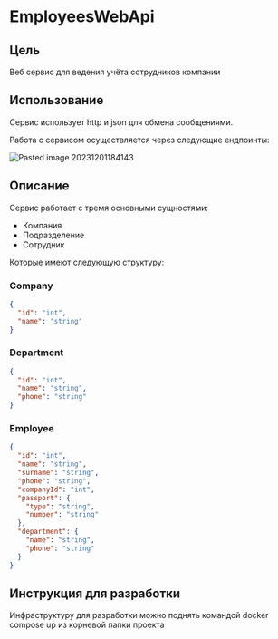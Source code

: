 # EmployeesWebApi

## Цель
Веб сервис для ведения учёта сотрудников компании

## Использование

Сервис использует http и json для обмена сообщениями.

Работа с сервисом осуществляется через следующие ендпоинты:

![Pasted image 20231201184143](https://github.com/michaelenoroexe/EmployeesWebApi/assets/86874761/3040abe6-554a-4177-98c3-dc477478568b)

## Описание 

Сервис работает с тремя основными сущностями:
- Компания 
- Подразделение
- Сотрудник

Которые имеют следующую структуру:

### Company
``` json
{
  "id": "int",
  "name": "string"
}
```

### Department
``` json
{
  "id": "int",
  "name": "string",
  "phone": "string"
}
```

### Employee
``` json
{
  "id": "int",
  "name": "string",
  "surname": "string",
  "phone": "string",
  "companyId": "int",
  "passport": { 
    "type": "string",
    "number": "string" 
  }, 
  "department": { 
    "name": "string",
    "phone": "string" 
  }
}
```

## Инструкция для разработки

Инфраструктуру для разработки можно поднять командой docker compose up из корневой папки проекта
